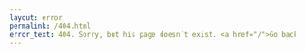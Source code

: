 ```yaml
---
layout: error
permalink: /404.html
error_text: 404. Sorry, but his page doesn’t exist. <a href="/">Go back.</a>
---
```

